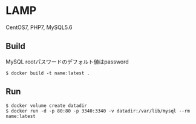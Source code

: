 # LAMP

CentOS7, PHP7, MySQL5.6

## Build

MySQL rootパスワードのデフォルト値はpassword
```
$ docker build -t name:latest .
```

## Run

```
$ docker volume create datadir
$ docker run -d -p 80:80 -p 3340:3340 -v datadir:/var/lib/mysql --rm name:latest
```
